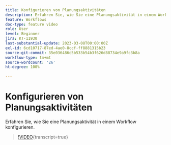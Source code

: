 ```yaml
---
title: Konfigurieren von Planungsaktivitäten
description: Erfahren Sie, wie Sie eine Planungsaktivität in einem Workflow konfigurieren.
feature: Workflows
doc-type: feature video
role: User
level: Beginner
jira: KT-11930
last-substantial-update: 2023-03-08T00:00:00Z
exl-id: 6cd10717-87ed-4ae0-8ccf-ff8881315b23
source-git-commit: 35e036486c5b533b54b3f626d88734e9a9fc3b8a
workflow-type: tm+mt
source-wordcount: '26'
ht-degree: 100%

---
```


# Konfigurieren von Planungsaktivitäten

Erfahren Sie, wie Sie eine Planungsaktivität in einem Workflow konfigurieren.

>[!VIDEO](https://video.tv.adobe.com/v/3447118?quality=12&learn=on&captions=ger){transcript=true}
